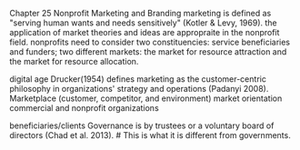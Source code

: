 Chapter 25 Nonprofit Marketing and Branding 
marketing is defined as "serving human wants and needs sensitively" (Kotler & Levy, 1969).
the application of market theories and ideas are appropraite in the nonprofit field.
nonprofits need to consider two constituencies: service beneficiaries and funders; two different markets: 
the market for resource attraction and the market for resource allocation.

digital age 
Drucker(1954) defines marketing as the customer-centric philosophy in organizations' strategy and operations (Padanyi 2008).
Marketplace (customer, competitor, and environment)
market orientation 
commercial and nonprofit organizations 

beneficiaries/clients
Governance is by trustees or a voluntary board of directors (Chad et al. 2013).  # This is what it is different from governments. 


